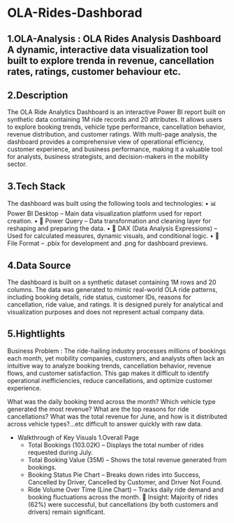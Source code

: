 # OLA-Rides-Dashborad
## 1.OLA-Analysis : OLA Rides Analysis Dashboard A dynamic, interactive data visualization tool built to explore trenda in revenue, cancellation rates, ratings, customer behaviour etc.

## 2.Description
The OLA Ride Analytics Dashboard is an interactive Power BI report built on synthetic data containing 1M ride records and 20 attributes. It allows users to explore booking trends, vehicle type performance, cancellation behavior, revenue distribution, and customer ratings. With multi-page analysis, the dashboard provides a comprehensive view of operational efficiency, customer experience, and business performance, making it a valuable tool for analysts, business strategists, and decision-makers in the mobility sector.

## 3.Tech Stack
The dashboard was built using the following tools and technologies:
• 📊 Power BI Desktop – Main data visualization platform used for report creation.
• 📂 Power Query – Data transformation and cleaning layer for reshaping and preparing the data.
• 🧠 DAX (Data Analysis Expressions) – Used for calculated measures, dynamic visuals, and conditional logic.
• 📁 File Format – .pbix for development and .png for dashboard previews.

## 4.Data Source
The dashboard is built on a synthetic dataset containing 1M rows and 20 columns. The data was generated to mimic real-world OLA ride patterns, including booking details, ride status, customer IDs, reasons for cancellation, ride value, and ratings. It is designed purely for analytical and visualization purposes and does not represent actual company data.

## 5.Hightlights
Business Problem : The ride-hailing industry processes millions of bookings each month, yet mobility companies, customers, and analysts often lack an intuitive way to analyze booking trends, cancellation behavior, revenue flows, and customer satisfaction. This gap makes it difficult to identify operational inefficiencies, reduce cancellations, and optimize customer experience.

What was the daily booking trend across the month?
Which vehicle type generated the most revenue?
What are the top reasons for ride cancellations?
What was the total revenue for June, and how is it distributed across vehicle types?...etc difficult to answer quickly with raw data.

- Walkthrough of Key Visuals
  1.Overall Page
  - Total Bookings (103.02K) – Displays the total number of rides requested during July.
  - Total Booking Value (35M) – Shows the total revenue generated from bookings.
  - Booking Status Pie Chart – Breaks down rides into Success, Cancelled by Driver, Cancelled by Customer, and Driver Not Found.
  - Ride Volume Over Time (Line Chart) – Tracks daily ride demand and booking fluctuations across the month.
📌 Insight: Majority of rides (62%) were successful, but cancellations (by both customers and drivers) remain significant.
